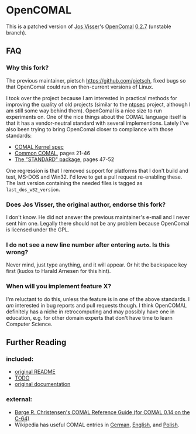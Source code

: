 # OpenCOMAL

This is a patched version of [Jos Visser](http://www.josvisser.nl/)'s
[OpenComal](http://www.josvisser.nl/opencomal/)
[0.2.7](http://www.josvisser.nl/opencomal/opencomal-0.2.7-pre1-work.tar.gz) (unstable branch).

## FAQ

### Why this fork?

The previous maintainer, pietsch <https://github.com/pietsch>, fixed
bugs so that OpenComal could run on then-current versions of Linux.

I took over the project because I am interested in practical
methods for improving the quality of old projects (similar to the
[ntpsec](https://www.ntpsec.org/) project, although I am still
some way behind them). OpenComal is a nice size to run experiments
on. One of the nice things about the COMAL language itself is
that it has a vendor-neutral standard with several implementions.
Lately I've also been trying to bring OpenComal closer to compliance
with those standards:
* [COMAL Kernel spec](http://datamuseum.dk/wiki/COMAL/standardization#TeleNova.2C_Nyn.C3.A4shamn.2C_Sweden._March_13_to_16.2C_1985)
* [Common COMAL](https://computerarchive.org/files/computer/newsletters/comal-today/COMAL_Today_Issue_24.pdf), pages 21-46
* [The "STANDARD" package](https://computerarchive.org/files/computer/newsletters/comal-today/COMAL_Today_Issue_27.pdf), pages 47-52

One regression is that I removed support for platforms that I don't
build and test, MS-DOS and Win32.
I'd love to get a pull request re-enabling these.
The last version containing the needed files is tagged as `last_dos_w32_version`.

### Does Jos Visser, the original author, endorse this fork?

I don't know. He did not answer the previous maintainer's e-mail
and I never sent him one. Legally there should not
be any problem because OpenComal is licensed under the GPL.

### I do not see a new line number after entering `auto`. Is this wrong?

Never mind, just type anything, and it will appear. Or hit the
backspace key first (kudos to Harald Arnesen for this hint).

### When will you implement feature X?

I'm reluctant to do this, unless the feature is in one of the above
standards. I *am* interested in bug reports and pull requests
though. I think OpenCOMAL definitely has a niche in retrocomputing
and may possibly have one in education, e.g. for other domain experts
that don't have time to learn Computer Science.

## Further Reading

### included:
* [original README](README.orig)
* [TODO](wiki/TODO.md)
* [original documentation](doc/)

### external:
* [Børge R. Christensen's COMAL Reference Guide (for COMAL 0.14 on the C-64)](http://www.c64-wiki.de/index.php/COMAL_Reference_Guide)
* Wikipedia has useful COMAL entries in
  [German](https://de.wikipedia.org/wiki/COMAL),
  [English](https://en.wikipedia.org/wiki/COMAL), and
  [Polish](https://pl.wikipedia.org/wiki/Comal).
